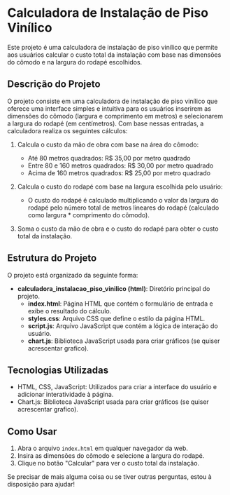 # Calculadora de Instalação de Piso Vinílico

Este projeto é uma calculadora de instalação de piso vinílico que permite aos usuários calcular o custo total da instalação com base nas dimensões do cômodo e na largura do rodapé escolhidos.

## Descrição do Projeto

O projeto consiste em uma calculadora de instalação de piso vinílico que oferece uma interface simples e intuitiva para os usuários inserirem as dimensões do cômodo (largura e comprimento em metros) e selecionarem a largura do rodapé (em centímetros). Com base nessas entradas, a calculadora realiza os seguintes cálculos:

1. Calcula o custo da mão de obra com base na área do cômodo:
   - Até 80 metros quadrados: R$ 35,00 por metro quadrado
   - Entre 80 e 160 metros quadrados: R$ 30,00 por metro quadrado
   - Acima de 160 metros quadrados: R$ 25,00 por metro quadrado

2. Calcula o custo do rodapé com base na largura escolhida pelo usuário:
   - O custo do rodapé é calculado multiplicando o valor da largura do rodapé pelo número total de metros lineares do rodapé (calculado como largura * comprimento do cômodo).

3. Soma o custo da mão de obra e o custo do rodapé para obter o custo total da instalação.

## Estrutura do Projeto

O projeto está organizado da seguinte forma:

- **calculadora_instalacao_piso_vinilico (html)**: Diretório principal do projeto.
   - **index.html**: Página HTML que contém o formulário de entrada e exibe o resultado do cálculo.
   - **styles.css**: Arquivo CSS que define o estilo da página HTML.
   - **script.js**: Arquivo JavaScript que contém a lógica de interação do usuário.
   - **chart.js**: Biblioteca JavaScript usada para criar gráficos (se quiser acrescentar grafico).
## Tecnologias Utilizadas

- HTML, CSS, JavaScript: Utilizados para criar a interface do usuário e adicionar interatividade à página.
- Chart.js: Biblioteca JavaScript usada para criar gráficos (se quiser acrescentar grafico).

## Como Usar

1. Abra o arquivo `index.html` em qualquer navegador da web.
2. Insira as dimensões do cômodo e selecione a largura do rodapé.
3. Clique no botão "Calcular" para ver o custo total da instalação.

Se precisar de mais alguma coisa ou se tiver outras perguntas, estou à disposição para ajudar!
